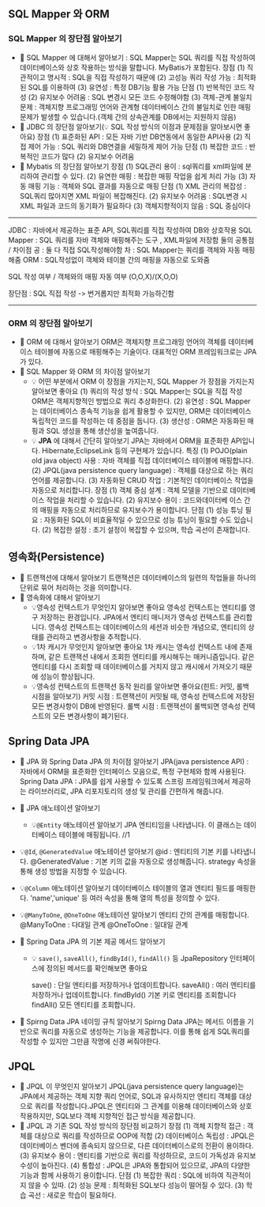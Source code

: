 ## SQL Mapper 와 ORM

### SQL Mapper 의 장단점 알아보기

- 📕 SQL Mapper 에 대해서 알아보기
  :  SQL Mapper는 SQL 쿼리를 직접 작성하여 데이터베이스와 상호 작용하는 방식을 말합니다.
  MyBatis가 포함된다.
  장점
  (1) 직관적이고 명시적 : SQL을 직접 작성하기 때문에
  (2) 고성능 쿼리 작성 가능 : 최적화된 SQL를 이용하여
  (3) 유연성 : 특정 DB기능 활용 가능
  단점
  (1) 반복적인 코드 작성
  (2) 유지보수 어려움 : SQL 변경시 모든 코드 수정해야함
  (3) 객체-관계 불일치 문제 : 객체지향 프로그래밍 언어와 관계형 데이터베이스 간의 불일치로 인한 매핑 문제가 발생할 수 있습니다.(객체 간의 상속관계를 DB에서는 지원하지 않음)
- 📕 JDBC 의 장단점 알아보기(💡 SQL 작성 방식의 이점과 문제점을 알아보시면 좋아요)
  장점
  (1) 표준화된 API : 모든 자바 기반 DB연동에서 동일한 API사용
  (2) 직접 제어 가능 : SQL 쿼리와 DB연결을 세밀하게 제어 가능
  단점
  (1) 복잡한 코드 : 반복적인 코드가 많다
  (2) 유지보수 어려움 
- 📕 Mybatis 의 장단점 알아보기
  장점
  (1) SQL관리 용이 : sql쿼리를 xml파일에 분리하여 관리할 수 있다.
  (2) 유연한 매핑 : 복잡한 매핑 작업을 쉽게 처리 가능
  (3) 자동 매핑 기능 : 객체와 SQL 결과를 자동으로 매핑
  단점
  (1) XML 관리의 복잡성 : SQL쿼리 많아지면 XML 파일이 복잡해진다.
  (2) 유지보수 어려움 : SQL변경 시 XML 파일과 코드의 동기화가 필요하다
  (3) 객체지향적이지 않음 : SQL 중심이다

---

JDBC : 자바에서 제공하는 표준 API, SQL쿼리를 직접 작성하여 DB와 상호작용
SQL Mapper : SQL 쿼리를 자바 객체와 매핑해주는 도구 , XML파일에 저장함
둘의 공통점 / 차이점
공 : 둘 다 직접 SQL작성해야함
차 : SQL Mapper는 쿼리를 객체와 자동 매핑 해줌
ORM : SQL작성없이 객체와 테이블 간의 매핑을 자동으로 도와줌

SQL 작성 여부 / 객체와의 매핑 자동 여부 
(O,O,X)/(X,O,O)

장단점 : SQL 직접 작성 -> 번거롭지만 최적화 가능하긴함

---
### ORM 의 장단점 알아보기

- 📕 ORM 에 대해서 알아보기
  ORM은 객체지향 프로그래밍 언어의 객체를 데이터베이스 테이블에 자동으로 매핑해주는 기술이다.
  대표적인 ORM 프레임워크로는 JPA가 있다.
- 📕 SQL Mapper 와 ORM 의 차이점 알아보기
    - 💡 어떤 부분에서 ORM 이 장점을 가지는지, SQL Mapper 가 장점을 가지는지 알아보면 좋아요
      (1) 쿼리의 작성 방식 
      : SQL Mapper는 SQL을 직접 작성 ORM은 객체지향적인 방법으로 쿼리 추상화한다.
      (2) 유연성 
      : SQL Mapper는 데이터베이스 종속적 기능을 쉽게 활용할 수 있지만, ORM은 데이터베이스 독립적인 코드를 작성하는 데 중점을 둡니다. 
      (3) 생산성
      : ORM은 자동화된 매핑과 SQL 생성을 통해 생산성을 높여줍니다.
    - 💡 **JPA** 에 대해서 간단히 알아보기
     JPA는 자바에서 ORM을 표준화한 API입니다.
     Hibernate,EclipseLink 등의 구현체가 있습니다.
     특징
     (1) POJO(plain old java object) 사용
     : 자바 객체를 직접 데이터베이스 테이블에 매핑합니다.
     (2) JPQL(java persistence query language)
     : 객체를 대상으로 하는 쿼리 언어를 제공합니다.
     (3) 자동화된 CRUD 작업
     : 기본적인 데이터베이스 작업을 자동으로 처리합니다.
     장점
     (1) 객체 중심 설계
     : 객체 모델을 기반으로 데이터베이스 작업을 처리할 수 있습니다.
     (2) 유지보수 용이
     : 코드와데이터베 이스 간의 매핑을 자동으로 처리하므로 유지보수가 용이합니다.
     단점
     (1) 성능 튜닝 필요
     : 자동화된 SQL이 비효율적일 수 있으므로 성능 튜닝이 필요할 수도 있습니다.
     (2) 복잡한 설정
     : 초기 설정이 복잡할 수 있으며, 학습 곡선이 존재합니다. 
      

## 영속화(Persistence)

- 📕 트랜잭션에 대해서 알아보기
  트랜잭션은 데이터베이스의 일련의 작업들을 하나의 단위로 묶어 처리하는 것을 의미합니다.
- 📕 영속화에 대해서 알아보기
    - 💡영속성 컨텍스트가 무엇인지 알아보면 좋아요
      영속성 컨텍스트는 엔티티를 영구 저장하는 환경입니다.
      JPA에서 엔티티 매니저가 영속성 컨텍스트를 관리합니다. 영속성 컨텍스트는 데이터베이스의 세션과 비슷한 개념으로, 엔티티의 상태를 관리하고 변경사항을 추적합니다.
    - 💡1차 캐시가 무엇인지 알아보면 좋아요
      1차 캐시는 영속성 컨텍스트 내에 존재하며, 같은 트랜잭션 내에서 조회한 엔티티를 캐시해두는 매커니즘입니다. 같은 엔티티를 다시 조회할 때 데이터베이스를 거치지 않고 캐시에서 가져오기 때문에 성능이 향상됩니다.
    - 💡영속성 컨텍스트의 트랜잭션 동작 원리를 알아보면 좋아요(힌트: 커밋, 롤백 시점을 알아보기)
      커밋 시점 : 트랜잭션이 커밋될 때, 영속성 컨텍스트에 저장된 모든 변경사항이 DB에 반영된다.
      롤백 시점 : 트랜잭션이 롤백되면 영속성 컨텍스트의 모든 변경사항이 폐기된다.

## Spring Data JPA

- 📕 JPA 와 Spring Data JPA 의 차이점 알아보기
  JPA(java persistence API) : 자바에서 ORM을 표준화한 인터페이스 모음으로, 특정 구현체와 함께 사용된다.
  Spring Data JPA : JPA를 쉽게 사용할 수 있도록 스프링 프레임워크에서 제공하는 라이브러리로, JPA 리포지토리의 생성 및 관리를 간편하게 해줍니다.
- 📕 JPA 애노테이션 알아보기
    - 💡`@Entity` 애노테이션 알아보기
      JPA 엔티티임을 나타냅니다. 이 클래스는 데이터베이스 테이블에 매핑됩니다.
//1
    
- 💡`@Id`, `@GeneratedValue` 애노테이션 알아보기
  @id : 엔티티의 기본 키를 나타냅니다.
  @GeneratedValue : 기본 키의 값을 자동으로 생성해줍니다. strategy 속성을 통해 생성 방법을 지정할 수 있습니다.
    
- 💡`@Column` 애노테이션 알아보기
  데이터베이스 테이블의 열과 엔티티 필드를 매핑한다.
  'name','unique' 등 여러 속성을 통해 열의 특성을 정의할 수 있다.
    
- 💡`@ManyToOne`, `@OneToOne` 애노테이션 알아보기
  엔티티 간의 관계를 매핑합니다.
  @ManyToOne : 다대일 관계
  @OneToOne : 일대일 관계
    
- 📕 Spring Data JPA 의 기본 제공 메서드 알아보기
    
    - 💡 `save()`, `saveAll()`, `findById()`, `findAll()` 등 JpaRepository 인터페이스에 정의된 메서드를 확인해보면 좋아요
      
      save() : 단일 엔티티를 저장하거나 업데이트합니다.
      saveAll() : 여러 엔티티를 저장하거나 업데이트합니다.
      findById() 기본 키로 엔티티를 조회합니다
      findAll() 모든 엔티티를 조회합니다.
      
- 📕 Spirng Data JPA 네이밍 규칙 알아보기
  Spirng Data JPA는 메서드 이름을 기반으로 쿼리를 자동으로 생성하는 기능을 제공합니다.
  이를 통해 쉽게 SQL쿼리를 작성할 수 있지만 그만큼 작명에 신경 써줘야한다.
## JPQL

- 📕 JPQL 이 무엇인지 알아보기
  JPQL(java persistence query language)는 JPA에서 제공하는 객체 지향 쿼리 언어로, SQL과 유사하지만 엔티티 객체를 대상으로 쿼리를 작성합니다.JPQL은 엔티티와 그 관계를 이용해 데이터베이스와 상호작용하지만, SQL보다 객체 지향적인 접근 방식을 제공합니다.
- 📕 JPQL 과 기존 SQL 작성 방식의 장단점 비교하기
  장점
  (1) 객체 지향적 접근 : 객체를 대상으로 쿼리를 작성하므로 OOP에 적합
  (2) 데이터베이스 독립성 : JPQL은 데이터베이스 벤더에 종속되지 않으므로, 다른 데이터베이스로의 전환이 용이하다.
  (3) 유지보수 용이 : 엔티티를 기반으로 쿼리를 작성하므로, 코드이 가독성과 유지보수성이 높아진다.
  (4) 통합성 : JPQL은 JPA와 통합되어 있으므로, JPA의 다양한 기능과 함께 사용하기 용이합니다.
  단점
  (1) 복잡한 쿼리 : SQL에 비하여 직관적이지 않을 수 있따.
  (2) 성능 문제 : 최적화된 SQL보다 성능이 떨어질 수 있다.
  (3) 학습 곡선 : 새로운 학습이 필요하다. 


